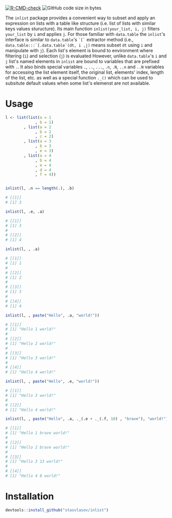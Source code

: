 
[![R-CMD-check](https://github.com/stasvlasov/inlist/workflows/R-CMD-check/badge.svg)](https://github.com/stasvlasov/inlist/actions)
![GitHub code size in bytes](https://img.shields.io/github/languages/code-size/stasvlasov/inlist)


The `inlist` package provides a convenient way to subset and apply an
expression on lists with a table like structure (i.e. list of lists with
similar keys values sturucture). Its main function
`inlist(your_list, i, j)` filters `your_list` by `i` and applies `j`.
For those familiar with `data.table` the `inlist`\'s interface is
similar to `data.table`\'s `` `[` `` extractor method (i.e.,
`` data.table:::`[.data.table`(dt, i ,j) `` means subset `dt` using `i`
and manipulate with `j`). Each list\'s element is bound to environment
where filtering (`i`) and selection (`j`) is evaluated However, unlike
`data.table`\'s `i` and `j` list\'s named elements in `inlist` are bound
to variables that are prefixed with `.`. It also binds special variables
`.`, `..`, `...`, `.n`, `.N`, `..n` and `..N` variables for accessing
the list element itself, the original list, elements\' index, length of
the list, etc. as well as a special function `._()` which can be used to
subsitute default values when some list\'s elemenst are not available.

# Usage

``` {.r org-language="R"}
l <- list(list(a = 1
             , b = 1)
        , list(a = 2
             , b = 2
             , c = 2)
        , list(a = 3
             , b = 3
             , e = 3)
        , list(a = 4
             , b = 4
             , e = 4
             , d = 4
             , f = 4))


inlist(l, .n == length(.), .b)

# [[1]]
# [1] 3

inlist(l, .e, .a)

# [[1]]
# [1] 3
# 
# [[2]]
# [1] 4

inlist(l, , .a)

# [[1]]
# [1] 1
# 
# [[2]]
# [1] 2
# 
# [[3]]
# [1] 3
# 
# [[4]]
# [1] 4

inlist(l, , paste("Hello", .a, "world!"))

# [[1]]
# [1] "Hello 1 world!"
# 
# [[2]]
# [1] "Hello 2 world!"
# 
# [[3]]
# [1] "Hello 3 world!"
# 
# [[4]]
# [1] "Hello 4 world!"

inlist(l, , paste("Hello", .e, "world!"))

# [[1]]
# [1] "Hello 3 world!"
# 
# [[2]]
# [1] "Hello 4 world!"

inlist(l, , paste("Hello", .a, ._(.e + ._(.f, 10) , "brave"), "world!"))

# [[1]]
# [1] "Hello 1 brave world!"
# 
# [[2]]
# [1] "Hello 2 brave world!"
# 
# [[3]]
# [1] "Hello 3 13 world!"
# 
# [[4]]
# [1] "Hello 4 8 world!"
```

# Installation

``` {.r org-language="R"}
devtools::install_github("stasvlasov/inlist")
```

